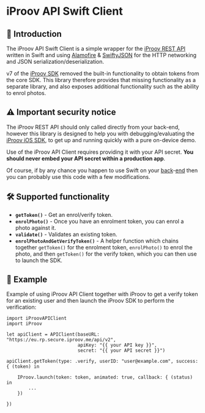 # iProov API Swift Client

## 👋 Introduction

The iProov API Swift Client is a simple wrapper for the [iProov REST API](https://secure.iproov.me/docs.html) written in Swift and using [Alamofire](https://github.com/Alamofire/Alamofire) & [SwiftyJSON](https://github.com/SwiftyJSON/Alamofire-SwiftyJSON) for the HTTP networking and JSON serialization/deserialization.

v7 of the [iProov SDK](https://github.com/iProov/ios) removed the built-in functionality to obtain tokens from the core SDK. This library therefore provides that missing functionality as a separate library, and also exposes additional functionality such as the ability to enrol photos.

## ⚠️ Important security notice

The iProov REST API should only called directly from your back-end, however this library is designed to help you with debugging/evaluating the [iProov iOS SDK](https://github.com/iProov/ios), to get up and running quickly with a pure on-device demo.

Use of the iProov API Client requires providing it with your API secret. **You should never embed your API secret within a production app**. 

Of course, if by any chance you happen to use Swift on your [back](https://vapor.codes/)-[end](https://perfect.org/) then you can probably use this code with a few modifications. 

## 🛠 Supported functionality

- **`getToken()`** - Get an enrol/verify token.
- **`enrolPhoto()`** - Once you have an enrolment token, you can enrol a photo against it.
- **`validate()`** - Validates an existing token.
- **`enrolPhotoAndGetVerifyToken()`** - A helper function which chains together `getToken()` for the enrolment token, `enrolPhoto()` to enrol the photo, and then `getToken()` for the verify token, which you can then use to launch the SDK.

## 🤳 Example

Example of using iProov API Client together with iProov to get a verify token for an existing user and then launch the iProov SDK to perform the verification:

```
import iProovAPIClient
import iProov

let apiClient = APIClient(baseURL: "https://eu.rp.secure.iproov.me/api/v2",
                          apiKey: "{{ your API key }}",
                          secret: "{{ your API secret }}")
 
apiClient.getToken(type: .verify, userID: "user@example.com", success: { (token) in

	IProov.launch(token: token, animated: true, callback: { (status) in
		...
	})

})
```